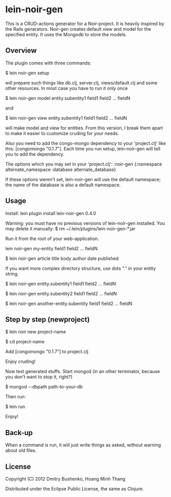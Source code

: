 # lein-noir-gen
This is a CRUD-actions generator for a Noir-project. It is heavily inspired by the Rails generators.
Noir-gen creates default view and model for the specified entity. It uses the Mongodb to store the models.

## Overview

The plugin comes with three commands:

$ lein noir-gen setup

will prepare such things like db.clj, server.clj, views/default.clj and some other resources. In most case you have to run it only once

$ lein noir-gen model entity.subentity1 field1 field2 ... fieldN

and

$ lein noir-gen view entity.subentity1 field1 field2 ... fieldN

will make model and view for entities. From this version, I break them apart to make it easier to customize cruding for your needs.

Also you need to add the congo-mongo dependency to your 'project.clj' like this: [congomongo "0.1.7"]. Each time you run setup, lein-noir-gen will tell you to add the dependency.

The options which you may set in your 'project.clj':
:noir-gen {:namespace alternate_namespace
           :database alternate_database}

If these options weren't set, lein-noir-gen will use the default namespace; the name of the database is also a default namespace.

## Usage
Install:
lein plugin install lein-noir-gen 0.4.0

Warning: you must have no previous versions of lein-noir-gen installed. You may delete it manually: $ rm ~/.lein/plugins/lein-noir-gen-*.jar

Run it from the root of your web-application.

lein noir-gen my-entity field1 field2 ... fieldN

$ lein noir-gen article title body author date published

If you want more complex directory structure, use dots "." in your entity string.

$ lein noir-gen entity.subentity1 field1 field2 ... fieldN

$ lein noir-gen entity.subentity2 field1 field2 ... fieldN

$ lein noir-gen another-entity.subentity field1 field2 ... fieldN

## Step by step (newproject)

$ lein noir new project-name

$ cd project-name

Add [congomongo "0.1.7"] to project.clj

Enjoy cruding!

Now test generated stuffs. Start mongod (in an other terminator, because you don't want to stop it, right?)

$ mongod --dbpath path-to-your-db

Then run:

$ lein run

Enjoy!

## Back-up

When a command is run, it will just write things as asked, without warning about old files.

## License

Copyright (C) 2012 Dmitry Bushenko, Hoang Minh Thang

Distributed under the Eclipse Public License, the same as Clojure.
